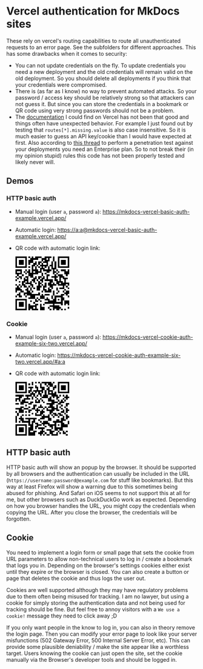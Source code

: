 # Vercel authentication for MkDocs sites

These rely on vercel's routing capabilities to route all unauthenticated requests to an error page.
See the subfolders for different approaches.
This has some drawbacks when it comes to security:

- You can not update credentials on the fly.
    To update credentials you need a new deployment and the old credentials will remain valid on the old deployment.
    So you should delete all deployments if you think that your credentials were compromised.
- There is (as far as I know) no way to prevent automated attacks.
    So your password / access key should be relatively strong so that attackers can not guess it.
    But since you can store the credentials in a bookmark or QR code using very strong passwords should not be a problem.
- The [documentation](https://vercel.com/docs/projects/project-configuration#routes) I could find on Vercel has not been that good and things often have unexpected behavior.
    For example I just found out by testing that `routes[*].missing.value` is also case insensitive.
    So it is much easier to guess an API key/cookie than I would have expected at first.
    Also according to [this thread](https://github.com/orgs/vercel/discussions/1285) to perform a penetration test against your deployments you need an Enterprise plan.
    So to not break their (in my opinion stupid) rules this code has not been properly tested and likely never will.

## Demos

### HTTP basic auth

- Manual login (user `a`, password `a`): <https://mkdocs-vercel-basic-auth-example.vercel.app/>
- Automatic login: <https://a:a@mkdocs-vercel-basic-auth-example.vercel.app/>
- QR code with automatic login link:

    ![Basic auth QR code](img/qr-basic-auth.png)

### Cookie

- Manual login (user `a`, password `a`): <https://mkdocs-vercel-cookie-auth-example-six-two.vercel.app/>
- Automatic login: <https://mkdocs-vercel-cookie-auth-example-six-two.vercel.app/#a:a>
- QR code with automatic login link:

    ![Cookie auth QR code](img/qr-cookie-auth.png)


## HTTP basic auth

HTTP basic auth will show an popup by the browser.
It should be supported by all browsers and the authentication can usually be included in the URL (`https://username:password@example.com` for stuff like bookmarks).
But this way at least Firefox will show a warning due to this sometimes being abused for phishing.
And Safari on iOS seems to not support this at all for me, but other browsers such as DuckDuckGo work as expected.
Depending on how you browser handles the URL, you might copy the credentials when copying the URL.
After you close the browser, the credentials will be forgotten.

## Cookie

You need to implement a login form or small page that sets the cookie from URL parameters to allow non-technical users to log in / create a bookmark that logs you in.
Depending on the browser's settings cookies either exist until they expire or the browser is closed.
You can also create a button or page that deletes the cookie and thus logs the user out.

Cookies are well supported although they may have regulatory problems due to them often being misused for tracking.
I am no lawyer, but using a cookie for simply storing the authentication data and not being used for tracking should be fine.
But feel free to annoy visitors with a `We use a cookie!` message they need to click away ;D

If you only want people in the know to log in, you can also in theory remove the login page.
Then you can modify your error page to look like your server misfunctions (502 Gateway Error, 500 Internal Server Error, etc).
This can provide some plausible deniability / make the site appear like a worthless target.
Users knowing the cookie can just open the site, set the cookie manually via the Browser's developer tools and should be logged in.
